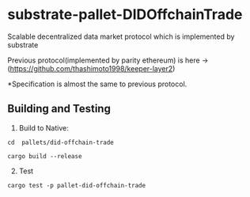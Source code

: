 # substrate-pallet-DIDOffchainTrade

Scalable decentralized data market protocol which is implemented by substrate

Previous protocol(implemented by parity ethereum) is here -> (https://github.com/thashimoto1998/keeper-layer2)

*Specification is almost the same to previous protocol.

## Building and Testing
1. Build to Native:

```
cd  pallets/did-offchain-trade

cargo build --release
```

2. Test
```
cargo test -p pallet-did-offchain-trade
```
